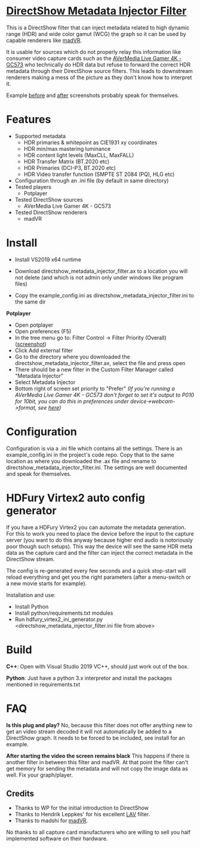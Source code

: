 # [DirectShow Metadata Injector Filter](https://github.com/defl/directshow_metadata_injector_filter)

This is a DirectShow filter that can inject metadata related to high dynamic range (HDR) and wide color gamut (WCG) the graph so it can be used by capable renderers like [madVR](http://madvr.com/).

It is usable for sources which do not properly relay this information like consumer video capture cards such as the [AVerMedia Live Gamer 4K - GC573](https://www.avermedia.com/us/product-detail/GC573) who technically do HDR data but refuse to forward the correct HDR metadata through their DirectShow source filters. This leads to downstream renderers making a mess of the picture as they don't know how to interpret it.

Example [before](images/without.png) and [after](images/with.png) screenshots probably speak for themselves.

# Features

* Supported metadata
    * HDR primaries & whitepoint as CIE1931 xy coordinates
	* HDR min/max mastering luminance
	* HDR content light levels (MaxCLL, MaxFALL)
	* HDR Transfer Matrix (BT.2020 etc)
	* HDR Primaries (DCI-P3, BT.2020 etc)
	* HDR Video transfer function (SMPTE ST 2084 (PQ), HLG etc)
* Configuration through an .ini file (by default in same directory)
* Tested players
    * Potplayer
* Tested DirectShow sources
    * AVerMedia Live Gamer 4K - GC573
* Tested DirectShow renderers
    * madVR
    
    

# Install

* Install VS2019 x64 runtime

* Download directshow_metadata_injector_filter.ax to a location you will not delete (and which is not admin only under windows like program files)

* Copy the example_config.ini as directshow_metadata_injector_filter.ini to the same dir

  

**Potplayer**

* Open potplayer
* Open preferences (F5)
* In the tree menu go to: Filter Control -> Filter Priority (Overall) ([screenshot](images/potplayer_settings.png))
* Click Add external filter
* Go to the directory where you downloaded the directshow_metadata_injector_filter.ax, select the file and press open
* There should be a new filter in the Custom Filter Manager called "Metadata Injector"
* Select Metadata Injector
* Bottom right of screen set priority to "Prefer"
*(If you're running a AVerMedia Live Gamer 4K - GC573 don't forget to set it's output to P010 for 10bit, you can do this in preferences under device->webcam->format, see [here](images/potplayer_avermedia_settings.png))*



# Configuration

Configuration is via a .ini file which contains all the settings. There is an example_config.ini in the project's code repo. Copy that to the same location as where you downloaded the .ax file and rename to directshow_metadata_injector_filter.ini. The settings are well documented and speak for themselves.



# HDFury Virtex2 auto config generator

If you have a HDFury Virtex2 you can automate the metadata generation. For this to work you need
to place the device before the input to the capture server (you want to do this anyway because higher end audio is notoriously poor though such setups). This way the device will see the same HDR meta data as the capture card and the filter can inject the correct metadata in the DirectShow stream. 

The config is re-generated every few seconds and a quick stop-start will reload everything and get you the right parameters (after a menu-switch or a new movie starts for example).

Installation and use:

* Install Python
* Install python/requirements.txt modules
* Run hdfury_virtex2_ini_generator.py <ip of vertex2> <directshow_metadata_injector_filter.ini file from above>




# Build

**C++**: Open with Visual Studio 2019 VC++, should just work out of the box.

**Python**: Just have a python 3.x interpretor and install the packages mentioned in requirements.txt

# FAQ

**Is this plug and play?** 
No, because this filter does not offer anything new to get an video stream decoded it will not automatically be added to a DirectShow graph. It needs to be forced to be included, see install for an example.

**After starting the video the screen remains black**
This happens if there is another filter in between this filter and madVR. At that point the filter can't get memory for sending the metadata and will not copy the image data as well. Fix your graph/player.



## Credits

 * Thanks to WP for the initial introduction to DirectShow 
 * Thanks to Hendrik Leppkes' for his excellent [LAV](https://github.com/Nevcairiel/LAVFilters/releases) filter.
 * Thanks to madshi for [madVR](http://madvr.com/).

No thanks to all capture card manufacturers who are willing to sell you half implemented software on their hardware.
